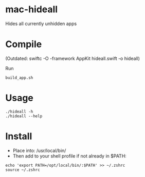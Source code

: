 # mac-hideall
Hides all currently unhidden apps

# Compile
(Outdated: swiftc -O -framework AppKit hideall.swift -o hideall)

Run
```
build_app.sh
```

# Usage

```
./hideall -h
./hideall --help
```

# Install
* Place into: /usr/local/bin/
* Then add to your shell profile if not already in $PATH:

```
echo 'export PATH=/opt/local/bin/:$PATH' >> ~/.zshrc
source ~/.zshrc
```
